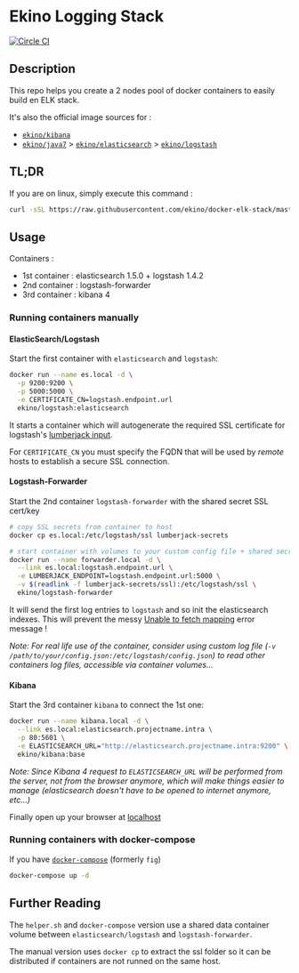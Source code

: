 # Ekino Logging Stack

[![Circle CI](https://circleci.com/gh/ekino/docker-elk-stack.svg?style=svg)](https://circleci.com/gh/ekino/docker-elk-stack)

## Description

This repo helps you create a 2 nodes pool of docker containers to easily build
en ELK stack.

It's also the official image sources for :
* [`ekino/kibana`](https://registry.hub.docker.com/u/ekino/kibana/)
* [`ekino/java7`](https://registry.hub.docker.com/u/ekino/java7/) > [`ekino/elasticsearch`](https://registry.hub.docker.com/u/ekino/elasticsearch/) > [`ekino/logstash`](https://registry.hub.docker.com/u/ekino/logstash/)

## TL;DR

If you are on linux, simply execute this command :

```bash
curl -sSL https://raw.githubusercontent.com/ekino/docker-elk-stack/master/helper.sh | bash -s run
```

## Usage

Containers :

* 1st container : elasticsearch 1.5.0 + logstash 1.4.2
* 2nd container : logstash-forwarder
* 3rd container : kibana 4

### Running containers manually

#### ElasticSearch/Logstash

Start the first container with `elasticsearch` and `logstash`:
```bash
docker run --name es.local -d \
  -p 9200:9200 \
  -p 5000:5000 \
  -e CERTIFICATE_CN=logstash.endpoint.url
  ekino/logstash:elasticsearch
```

It starts a container which will autogenerate the required SSL certificate for
logstash's [lumberjack input](http://logstash.net/docs/1.4.2/inputs/lumberjack).

For `CERTIFICATE_CN` you must specify the FQDN that will be used by *remote*
hosts to establish a secure SSL connection.

#### Logstash-Forwarder

Start the 2nd container `logstash-forwarder` with the shared secret SSL cert/key
```bash
# copy SSL secrets from container to host
docker cp es.local:/etc/logstash/ssl lumberjack-secrets

# start container with volumes to your custom config file + shared secrets
docker run --name forwarder.local -d \
  --link es.local:logstash.endpoint.url \
  -e LUMBERJACK_ENDPOINT=logstash.endpoint.url:5000 \
  -v $(readlink -f lumberjack-secrets/ssl):/etc/logstash/ssl \
  ekino/logstash-forwarder
```

It will send the first log entries to `logstash` and so init the elasticsearch
indexes. This will prevent the messy
[Unable to fetch mapping](https://github.com/elastic/kibana/issues/1950) error
message !

*Note: For real life use of the container, consider using custom log file
(`-v /path/to/your/config.json:/etc/logstash/config.json`) to read other
containers log files, accessible via container volumes...*

#### Kibana

Start the 3rd container `kibana` to connect the 1st one:
```bash
docker run --name kibana.local -d \
  --link es.local:elasticsearch.projectname.intra \
  -p 80:5601 \
  -e ELASTICSEARCH_URL="http://elasticsearch.projectname.intra:9200" \
  ekino/kibana:base
```

*Note: Since Kibana 4 request to `ELASTICSEARCH_URL` will be performed from the
server, not from the browser anymore, which will make things easier to manage
(elasticsearch doesn't have to be opened to internet anymore, etc...)*

Finally open up your browser at [localhost](http://localhost/)

### Running containers with docker-compose

If you have [`docker-compose`](https://github.com/docker/compose) (formerly `fig`)

```bash
docker-compose up -d
```

## Further Reading

The `helper.sh` and `docker-compose` version use a shared data container volume
between `elasticsearch/logstash` and `logstash-forwarder`.

The manual version uses `docker cp` to extract the ssl folder so it can be
distributed if containers are not runned on the same host.
